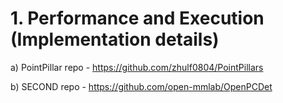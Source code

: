 # 1. Performance and Execution (Implementation details) 
a) PointPillar repo - https://github.com/zhulf0804/PointPillars

b) SECOND repo - https://github.com/open-mmlab/OpenPCDet